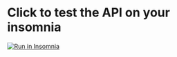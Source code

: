 # Click to test the API on your insomnia
<a href="https://insomnia.rest/run/?label=CrudUsers%20API%20Tests&uri=%7B%22_type%22%3A%22export%22%2C%22__export_format%22%3A4%2C%22__export_date%22%3A%222021-12-31T18%3A29%3A41.836Z%22%2C%22__export_source%22%3A%22insomnia.desktop.app%3Av2021.5.0%22%2C%22resources%22%3A%5B%7B%22_id%22%3A%22req_8ad62df9e4b54547bfa7a46241499e9a%22%2C%22parentId%22%3A%22wrk_1af2872154514894a6b4f3479b499651%22%2C%22modified%22%3A1640964306836%2C%22created%22%3A1640530577415%2C%22url%22%3A%22%7B%7B%20_.baseURL%20%7D%7D%2Fusers%22%2C%22name%22%3A%22Create%22%2C%22description%22%3A%22%22%2C%22method%22%3A%22POST%22%2C%22body%22%3A%7B%22mimeType%22%3A%22application%2Fjson%22%2C%22text%22%3A%22%7B%5Cn%20%20%5C%22name%5C%22%3A%20%5C%22Ademir%20Freire%5C%22%2C%5Cn%20%20%5C%22email%5C%22%3A%20%5C%22ad3000%40gmail.com%5C%22%2C%5Cn%5Ct%5C%22password%5C%22%3A%20%5C%22123%5C%22%5Cn%7D%22%7D%2C%22parameters%22%3A%5B%5D%2C%22headers%22%3A%5B%7B%22name%22%3A%22Content-Type%22%2C%22value%22%3A%22application%2Fjson%22%2C%22id%22%3A%22pair_e2d658da8de5460bac440ea38ae173b7%22%7D%5D%2C%22authentication%22%3A%7B%22type%22%3A%22bearer%22%2C%22token%22%3A%22%7B%25%20response%20'body'%2C%20'req_d36e49faa3ef46e5bd72cc004abd6904'%2C%20'b64%3A%3AJC50b2tlbg%3D%3D%3A%3A46b'%2C%20'never'%2C%2060%20%25%7D%22%7D%2C%22metaSortKey%22%3A-1640530577415%2C%22isPrivate%22%3Afalse%2C%22settingStoreCookies%22%3Atrue%2C%22settingSendCookies%22%3Atrue%2C%22settingDisableRenderRequestBody%22%3Afalse%2C%22settingEncodeUrl%22%3Atrue%2C%22settingRebuildPath%22%3Atrue%2C%22settingFollowRedirects%22%3A%22global%22%2C%22_type%22%3A%22request%22%7D%2C%7B%22_id%22%3A%22wrk_1af2872154514894a6b4f3479b499651%22%2C%22parentId%22%3Anull%2C%22modified%22%3A1640870927977%2C%22created%22%3A1640530454781%2C%22name%22%3A%22Ignite%20NodeJS%20-%20CRUD%20-%20Chapter%20II%22%2C%22description%22%3A%22%22%2C%22scope%22%3A%22collection%22%2C%22_type%22%3A%22workspace%22%7D%2C%7B%22_id%22%3A%22req_d36e49faa3ef46e5bd72cc004abd6904%22%2C%22parentId%22%3A%22wrk_1af2872154514894a6b4f3479b499651%22%2C%22modified%22%3A1640961287286%2C%22created%22%3A1640914200631%2C%22url%22%3A%22%7B%7B%20_.baseURL%20%7D%7D%2Fusers%2Flogin%22%2C%22name%22%3A%22Auth%22%2C%22description%22%3A%22%22%2C%22method%22%3A%22POST%22%2C%22body%22%3A%7B%22mimeType%22%3A%22application%2Fjson%22%2C%22text%22%3A%22%7B%5Cn%5C%22email%5C%22%3A%20%5C%22cleginaldo%40gmail.com%5C%22%2C%5Cn%5C%22password%5C%22%3A%20%5C%22123%5C%22%5Cn%7D%22%7D%2C%22parameters%22%3A%5B%5D%2C%22headers%22%3A%5B%7B%22name%22%3A%22Content-Type%22%2C%22value%22%3A%22application%2Fjson%22%2C%22id%22%3A%22pair_b87dde72684b4ccb9bfb749cb0e71edf%22%7D%5D%2C%22authentication%22%3A%7B%22type%22%3A%22bearer%22%2C%22token%22%3A%22%7B%25%20response%20'body'%2C%20'req_d36e49faa3ef46e5bd72cc004abd6904'%2C%20'b64%3A%3AJC50b2tlbg%3D%3D%3A%3A46b'%2C%20'when-expired'%2C%2086400%20%25%7D%22%7D%2C%22metaSortKey%22%3A-1640425727687.75%2C%22isPrivate%22%3Afalse%2C%22settingStoreCookies%22%3Atrue%2C%22settingSendCookies%22%3Atrue%2C%22settingDisableRenderRequestBody%22%3Afalse%2C%22settingEncodeUrl%22%3Atrue%2C%22settingRebuildPath%22%3Atrue%2C%22settingFollowRedirects%22%3A%22global%22%2C%22_type%22%3A%22request%22%7D%2C%7B%22_id%22%3A%22req_46e09abcbce0463d9f7e581becaa27b3%22%2C%22parentId%22%3A%22wrk_1af2872154514894a6b4f3479b499651%22%2C%22modified%22%3A1640961222561%2C%22created%22%3A1640530679216%2C%22url%22%3A%22%7B%7B%20_.baseURL%20%7D%7D%2Fusers%22%2C%22name%22%3A%22List%22%2C%22description%22%3A%22%22%2C%22method%22%3A%22GET%22%2C%22body%22%3A%7B%7D%2C%22parameters%22%3A%5B%7B%22id%22%3A%22pair_b429c510d28b4d98b4626b99412dba37%22%2C%22name%22%3A%22name%22%2C%22value%22%3A%22bar%22%2C%22description%22%3A%22%22%2C%22disabled%22%3Atrue%7D%2C%7B%22id%22%3A%22pair_9bf8cc945ebd454a92af97e030692fff%22%2C%22name%22%3A%22initial_date%22%2C%22value%22%3A%222021-12-29T00%3A00%3A00%22%2C%22description%22%3A%22%22%2C%22disabled%22%3Atrue%7D%2C%7B%22id%22%3A%22pair_cc4087e7a85143f1b3763130a574a228%22%2C%22name%22%3A%22final_date%22%2C%22value%22%3A%222021-12-31T23%3A59%3A59%22%2C%22description%22%3A%22%22%2C%22disabled%22%3Atrue%7D%5D%2C%22headers%22%3A%5B%7B%22id%22%3A%22pair_816c5d16e7ef427c9ebd1e0a6214a1f2%22%2C%22name%22%3A%22%22%2C%22value%22%3A%22%22%2C%22description%22%3A%22%22%7D%5D%2C%22authentication%22%3A%7B%22type%22%3A%22bearer%22%2C%22token%22%3A%22%7B%25%20response%20'body'%2C%20'req_d36e49faa3ef46e5bd72cc004abd6904'%2C%20'b64%3A%3AJC50b2tlbg%3D%3D%3A%3A46b'%2C%20'never'%2C%2060%20%25%7D%22%7D%2C%22metaSortKey%22%3A-1640320877960.5%2C%22isPrivate%22%3Afalse%2C%22settingStoreCookies%22%3Atrue%2C%22settingSendCookies%22%3Atrue%2C%22settingDisableRenderRequestBody%22%3Afalse%2C%22settingEncodeUrl%22%3Atrue%2C%22settingRebuildPath%22%3Atrue%2C%22settingFollowRedirects%22%3A%22global%22%2C%22_type%22%3A%22request%22%7D%2C%7B%22_id%22%3A%22req_3d2119b16e9e4afead6817eed8fe6296%22%2C%22parentId%22%3A%22wrk_1af2872154514894a6b4f3479b499651%22%2C%22modified%22%3A1640964459656%2C%22created%22%3A1640530722242%2C%22url%22%3A%22%7B%7B%20_.baseURL%20%7D%7D%2Fusers%2F425288a2-1e4d-42ce-ab44-f2c1688deb47%22%2C%22name%22%3A%22Show%22%2C%22description%22%3A%22%22%2C%22method%22%3A%22GET%22%2C%22body%22%3A%7B%7D%2C%22parameters%22%3A%5B%5D%2C%22headers%22%3A%5B%5D%2C%22authentication%22%3A%7B%22type%22%3A%22bearer%22%2C%22token%22%3A%22%7B%25%20response%20'body'%2C%20'req_d36e49faa3ef46e5bd72cc004abd6904'%2C%20'b64%3A%3AJC50b2tlbg%3D%3D%3A%3A46b'%2C%20'never'%2C%2060%20%25%7D%22%7D%2C%22metaSortKey%22%3A-1640216028233.25%2C%22isPrivate%22%3Afalse%2C%22settingStoreCookies%22%3Atrue%2C%22settingSendCookies%22%3Atrue%2C%22settingDisableRenderRequestBody%22%3Afalse%2C%22settingEncodeUrl%22%3Atrue%2C%22settingRebuildPath%22%3Atrue%2C%22settingFollowRedirects%22%3A%22global%22%2C%22_type%22%3A%22request%22%7D%2C%7B%22_id%22%3A%22req_1b0533cec6a5460eacc30a293f44a81a%22%2C%22parentId%22%3A%22wrk_1af2872154514894a6b4f3479b499651%22%2C%22modified%22%3A1640965605629%2C%22created%22%3A1640704154090%2C%22url%22%3A%22%7B%7B%20_.baseURL%20%7D%7D%2Fusers%2Fcb94d090-f279-4ca8-88ff-43fa4f51946c%22%2C%22name%22%3A%22Delete%22%2C%22description%22%3A%22%22%2C%22method%22%3A%22DELETE%22%2C%22body%22%3A%7B%7D%2C%22parameters%22%3A%5B%5D%2C%22headers%22%3A%5B%5D%2C%22authentication%22%3A%7B%22type%22%3A%22bearer%22%2C%22token%22%3A%22%7B%25%20response%20'body'%2C%20'req_d36e49faa3ef46e5bd72cc004abd6904'%2C%20'b64%3A%3AJC50b2tlbg%3D%3D%3A%3A46b'%2C%20'never'%2C%2060%20%25%7D%22%7D%2C%22metaSortKey%22%3A-1640189815801.4375%2C%22isPrivate%22%3Afalse%2C%22settingStoreCookies%22%3Atrue%2C%22settingSendCookies%22%3Atrue%2C%22settingDisableRenderRequestBody%22%3Afalse%2C%22settingEncodeUrl%22%3Atrue%2C%22settingRebuildPath%22%3Atrue%2C%22settingFollowRedirects%22%3A%22global%22%2C%22_type%22%3A%22request%22%7D%2C%7B%22_id%22%3A%22req_b7881c0794374a6cbf1dc8e2fc853fa5%22%2C%22parentId%22%3A%22wrk_1af2872154514894a6b4f3479b499651%22%2C%22modified%22%3A1640964352379%2C%22created%22%3A1640530764082%2C%22url%22%3A%22%7B%7B%20_.baseURL%20%7D%7D%2Fusers%2F425288a2-1e4d-42ce-ab44-f2c1688deb47%2Fadmin%22%2C%22name%22%3A%22TurnAdmin%22%2C%22description%22%3A%22%22%2C%22method%22%3A%22PATCH%22%2C%22body%22%3A%7B%7D%2C%22parameters%22%3A%5B%5D%2C%22headers%22%3A%5B%5D%2C%22authentication%22%3A%7B%22type%22%3A%22bearer%22%2C%22token%22%3A%22%7B%25%20response%20'body'%2C%20'req_d36e49faa3ef46e5bd72cc004abd6904'%2C%20'b64%3A%3AJC50b2tlbg%3D%3D%3A%3A46b'%2C%20'never'%2C%2060%20%25%7D%22%7D%2C%22metaSortKey%22%3A-1640163603369.625%2C%22isPrivate%22%3Afalse%2C%22settingStoreCookies%22%3Atrue%2C%22settingSendCookies%22%3Atrue%2C%22settingDisableRenderRequestBody%22%3Afalse%2C%22settingEncodeUrl%22%3Atrue%2C%22settingRebuildPath%22%3Atrue%2C%22settingFollowRedirects%22%3A%22global%22%2C%22_type%22%3A%22request%22%7D%2C%7B%22_id%22%3A%22req_110f2cac1efe46ed8361eaff745f6a82%22%2C%22parentId%22%3A%22wrk_1af2872154514894a6b4f3479b499651%22%2C%22modified%22%3A1640965502231%2C%22created%22%3A1640715001281%2C%22url%22%3A%22%7B%7B%20_.baseURL%20%7D%7D%2Fusers%2F425288a2-1e4d-42ce-ab44-f2c1688deb47%22%2C%22name%22%3A%22Update%22%2C%22description%22%3A%22%22%2C%22method%22%3A%22PUT%22%2C%22body%22%3A%7B%22mimeType%22%3A%22application%2Fjson%22%2C%22text%22%3A%22%7B%5Cn%5Ct%5C%22name%5C%22%3A%20%5C%22Ademir%20Freire%20de%20Medeiros%5C%22%2C%5Cn%20%20%5C%22email%5C%22%3A%20%5C%22admirfm%40gmail.com%5C%22%2C%5Cn%5Ct%5C%22password%5C%22%3A%20%5C%22123%5C%22%2C%5Cn%5Ct%5C%22admin%5C%22%3A%20false%5Cn%7D%22%7D%2C%22parameters%22%3A%5B%5D%2C%22headers%22%3A%5B%7B%22name%22%3A%22Content-Type%22%2C%22value%22%3A%22application%2Fjson%22%2C%22id%22%3A%22pair_d08382ec75d44b95aecd71da0bc37cfb%22%7D%5D%2C%22authentication%22%3A%7B%22type%22%3A%22bearer%22%2C%22token%22%3A%22%7B%25%20response%20'body'%2C%20'req_d36e49faa3ef46e5bd72cc004abd6904'%2C%20'b64%3A%3AJC50b2tlbg%3D%3D%3A%3A46b'%2C%20'never'%2C%2060%20%25%7D%22%7D%2C%22metaSortKey%22%3A-1640137390937.8125%2C%22isPrivate%22%3Afalse%2C%22settingStoreCookies%22%3Atrue%2C%22settingSendCookies%22%3Atrue%2C%22settingDisableRenderRequestBody%22%3Afalse%2C%22settingEncodeUrl%22%3Atrue%2C%22settingRebuildPath%22%3Atrue%2C%22settingFollowRedirects%22%3A%22global%22%2C%22_type%22%3A%22request%22%7D%2C%7B%22_id%22%3A%22env_9a3cb464c1ebb8ef2f74751ec287642274f2650e%22%2C%22parentId%22%3A%22wrk_1af2872154514894a6b4f3479b499651%22%2C%22modified%22%3A1640530544549%2C%22created%22%3A1640530454796%2C%22name%22%3A%22Base%20Environment%22%2C%22data%22%3A%7B%22baseURL%22%3A%22http%3A%2F%2Flocalhost%3A3333%22%7D%2C%22dataPropertyOrder%22%3A%7B%22%26%22%3A%5B%22baseURL%22%5D%7D%2C%22color%22%3Anull%2C%22isPrivate%22%3Afalse%2C%22metaSortKey%22%3A1640530454796%2C%22_type%22%3A%22environment%22%7D%2C%7B%22_id%22%3A%22jar_9a3cb464c1ebb8ef2f74751ec287642274f2650e%22%2C%22parentId%22%3A%22wrk_1af2872154514894a6b4f3479b499651%22%2C%22modified%22%3A1640530454801%2C%22created%22%3A1640530454801%2C%22name%22%3A%22Default%20Jar%22%2C%22cookies%22%3A%5B%5D%2C%22_type%22%3A%22cookie_jar%22%7D%2C%7B%22_id%22%3A%22spc_d889477af9d943f6b86b24c8d397f075%22%2C%22parentId%22%3A%22wrk_1af2872154514894a6b4f3479b499651%22%2C%22modified%22%3A1640530454784%2C%22created%22%3A1640530454784%2C%22fileName%22%3A%22Ignite%20NodeJS%20-%20Desafio%2001%20-%20Chapter%20II%22%2C%22contents%22%3A%22%22%2C%22contentType%22%3A%22yaml%22%2C%22_type%22%3A%22api_spec%22%7D%2C%7B%22_id%22%3A%22env_f361b0c9bd9e4006a17c45feaf6f0f56%22%2C%22parentId%22%3A%22env_9a3cb464c1ebb8ef2f74751ec287642274f2650e%22%2C%22modified%22%3A1640959153544%2C%22created%22%3A1640959078791%2C%22name%22%3A%22Dev%22%2C%22data%22%3A%7B%22baseURL%22%3A%22http%3A%2F%2Flocalhost%3A3333%22%7D%2C%22dataPropertyOrder%22%3A%7B%22%26%22%3A%5B%22baseURL%22%5D%7D%2C%22color%22%3A%22%23dc0feb%22%2C%22isPrivate%22%3Afalse%2C%22metaSortKey%22%3A1640959078791%2C%22_type%22%3A%22environment%22%7D%5D%7D" target="_blank"><img src="https://insomnia.rest/images/run.svg" alt="Run in Insomnia"></a>

